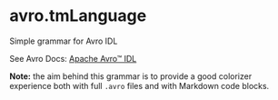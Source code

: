 # avro.tmLanguage

Simple grammar for Avro IDL

See Avro Docs: [Apache Avro™ IDL](https://avro.apache.org/docs/current/idl.html)

**Note:** the aim behind this grammar is to provide a good colorizer experience both with full `.avro` files and with Markdown code blocks.
